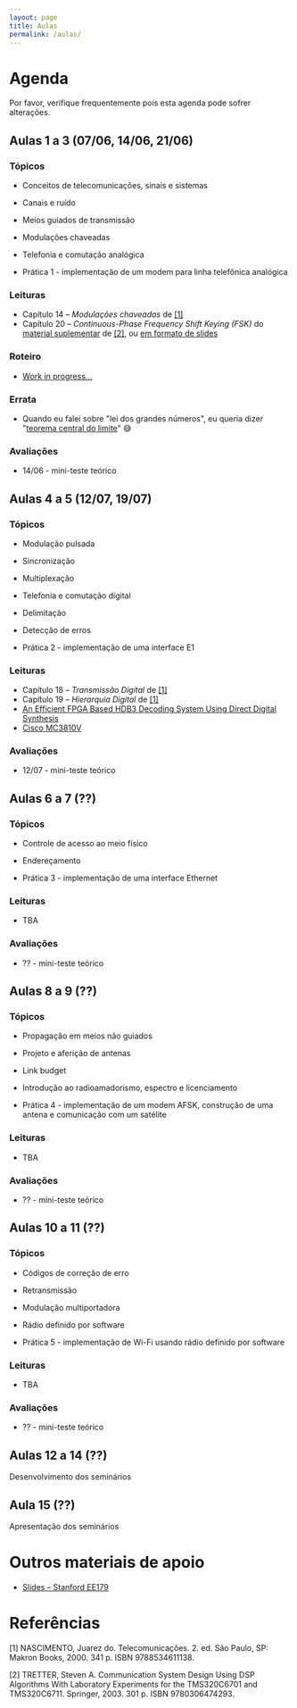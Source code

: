 ```yaml
---
layout: page
title: Aulas
permalink: /aulas/
---
```


# Agenda

Por favor, verifique frequentemente pois esta agenda pode sofrer alterações.

## Aulas 1 a 3 (07/06, 14/06, 21/06)

### Tópicos

* Conceitos de telecomunicações, sinais e sistemas
* Canais e ruído
* Meios guiados de transmissão
* Modulações chaveadas
* Telefonia e comutação analógica

* Prática 1 - implementação de um modem para linha telefônica analógica

### Leituras

* Capítulo 14 – *Modulações chaveadas* de [[1]](#referências)
* Capítulo 20 – *Continuous-Phase Frequency Shift Keying (FSK)* do [material suplementar](https://user.eng.umd.edu/~tretter/commlab/c6713slides/AdditionalExperiments.pdf#page=18) de [[2]](#referências), ou [em formato de slides](https://user.eng.umd.edu/~tretter/commlab/c6713slides/FSKSlides.pdf)

### Roteiro

* [Work in progress...](https://docs.google.com/document/d/1WVANuM4S1_N0C0CB4kptYKnvXjj98FI7Zwk9-TcINT0/edit?usp=sharing)

### Errata

* Quando eu falei sobre "lei dos grandes números", eu queria dizer "[teorema central do limite](https://en.wikipedia.org/wiki/Central_limit_theorem#Lyapunov_CLT)" 😅

### Avaliações

* 14/06 - mini-teste teórico

## Aulas 4 a 5 (12/07, 19/07)

### Tópicos

* Modulação pulsada
* Sincronização
* Multiplexação
* Telefonia e comutação digital
* Delimitação
* Detecção de erros

* Prática 2 - implementação de uma interface E1

### Leituras

* Capítulo 18 – *Transmissão Digital* de [[1]](#referências)
* Capítulo 19 – *Hierarquia Digital* de [[1]](#referências)
* [An Efficient FPGA Based HDB3 Decoding System Using Direct Digital Synthesis](http://www.ijfcc.org/papers/230-B278.pdf)
* [Cisco MC3810V](/static/cisco-MC3810V.pdf)

### Avaliações

* 12/07 - mini-teste teórico


## Aulas 6 a 7 (??)

### Tópicos

* Controle de acesso ao meio físico
* Endereçamento

* Prática 3 - implementação de uma interface Ethernet

### Leituras

* TBA

### Avaliações

* ?? - mini-teste teórico


## Aulas 8 a 9 (??)

### Tópicos

* Propagação em meios não guiados
* Projeto e aferição de antenas
* Link budget
* Introdução ao radioamadorismo, espectro e licenciamento

* Prática 4 - implementação de um modem AFSK, construção de uma antena e comunicação com um satélite

### Leituras

* TBA

### Avaliações

* ?? - mini-teste teórico


## Aulas 10 a 11 (??)

### Tópicos

* Códigos de correção de erro
* Retransmissão
* Modulação multiportadora
* Rádio definido por software

* Prática 5 - implementação de Wi-Fi usando rádio definido por software

### Leituras

* TBA

### Avaliações

* ?? - mini-teste teórico


## Aulas 12 a 14 (??)

Desenvolvimento dos seminários


## Aula 15 (??)

Apresentação dos seminários


# Outros materiais de apoio

* [Slides – Stanford EE179](https://web.stanford.edu/class/ee179/Notes.html)


# Referências

[1] NASCIMENTO, Juarez do. Telecomunicações. 2. ed. São Paulo, SP: Makron Books, 2000. 341 p. ISBN 9788534611138.

[2] TRETTER, Steven A. Communication System Design Using DSP Algorithms With Laboratory Experiments for the TMS320C6701 and TMS320C6711. Springer, 2003. 301 p. ISBN 9780306474293.

